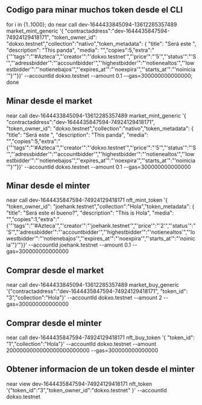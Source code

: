 ## Codigo para minar muchos token desde el CLI 

for i in {1..1000}; do near call dev-1644433845094-13612285357489 market_mint_generic '{ "contractaddress":"dev-1644435847594-74924129418171", "token_owner_id": "dokxo.testnet","collection":"nativo","token_metadata": { "title": "Será este ", "description": "This panda", "media": "","copies":5,"extra":"{'"'tags'":"'#Azteca'","'creator'":"'dokxo.testnet'","'price'":"'5'","'status'":"'S'","'adressbidder'":"'accountbidder'","'highestbidder'":"'notienealtos'","'lowestbidder'":"'notienebajos'","'expires_at'":"'noexpira'","'starts_at'":"'noinicia'"}'"}}' --accountId dokxo.testnet  --amount 0.1 --gas=300000000000000; done



## Minar desde el market
near call dev-1644433845094-13612285357489 market_mint_generic '{ "contractaddress":"dev-1644435847594-74924129418171", "token_owner_id": "dokxo.testnet","collection":"nativo","token_metadata": { "title": "Será este ", "description": "This panda", "media": "","copies":5,"extra":"{'"'tags'":"'#Azteca'","'creator'":"'dokxo.testnet'","'price'":"'5'","'status'":"'S'","'adressbidder'":"'accountbidder'","'highestbidder'":"'notienealtos'","'lowestbidder'":"'notienebajos'","'expires_at'":"'noexpira'","'starts_at'":"'noinicia'"}'"}}' --accountId dokxo.testnet  --amount 0.1 --gas=300000000000000


## Minar desde el minter
near call dev-1644435847594-74924129418171 nft_mint_token '{ "token_owner_id": "joehank.testnet","collection":"Hola","token_metadata": { "title": "Será este el bueno?", "description": "This is Hola", "media": "","copies":1,"extra":"{'"'tags'":"'#Azteca'","'creator'":"'joehank.testnet'","'price'":"'2'","'status'":"'S'","'adressbidder'":"'accountbidder'","'highestbidder'":"'notienealtos'","'lowestbidder'":"'notienebajos'","'expires_at'":"'noexpira'","'starts_at'":"'noinicia'"}'"}}' --accountId joehank.testnet  --amount 0.1 --gas=300000000000000


## Comprar desde el market
near call dev-1644433845094-13612285357489 market_buy_generic '{"contractaddress":"dev-1644435847594-74924129418171", "token_id": "3","collection":"Hola"}' --accountId dokxo.testnet  --amount 2 --gas=300000000000000

## Comprar desde el minter
near call dev-1644435847594-74924129418171 nft_buy_token '{ "token_id": "1","collection":"Hola"}' --accountId dokxo.testnet  --amount 2000000000000000000000000 --gas=300000000000000


## Obtener informacion de un token desde el minter 
near view dev-1644435847594-74924129418171 nft_token '{"token_id":"3","token_owner_id":"dokxo.testnet" }'  --accountId dokxo.testnet
 

